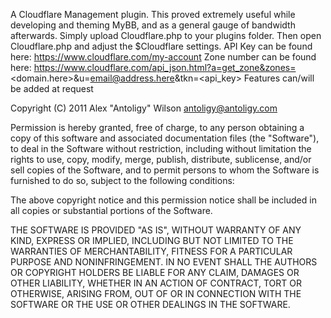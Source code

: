 A Cloudflare Management plugin. This proved extremely useful while developing and theming MyBB, and as a general gauge of bandwidth afterwards.
Simply upload Cloudflare.php to your plugins folder. Then open Cloudflare.php and adjust the $Cloudflare settings.
API Key can be found here: https://www.cloudflare.com/my-account
Zone number can be found here: https://www.cloudflare.com/api_json.html?a=get_zone&zones=<domain.here>&u=<email@address.here>&tkn=<api_key>
Features can/will be added at request

Copyright (C) 2011 Alex "Antoligy" Wilson <antoligy@antoligy.com>

Permission is hereby granted, free of charge, to any person obtaining a copy of
this software and associated documentation files (the "Software"), to deal in
the Software without restriction, including without limitation the rights to
use, copy, modify, merge, publish, distribute, sublicense, and/or sell copies
of the Software, and to permit persons to whom the Software is furnished to do
so, subject to the following conditions:

The above copyright notice and this permission notice shall be included in all
copies or substantial portions of the Software.

THE SOFTWARE IS PROVIDED "AS IS", WITHOUT WARRANTY OF ANY KIND, EXPRESS OR
IMPLIED, INCLUDING BUT NOT LIMITED TO THE WARRANTIES OF MERCHANTABILITY,
FITNESS FOR A PARTICULAR PURPOSE AND NONINFRINGEMENT. IN NO EVENT SHALL THE
AUTHORS OR COPYRIGHT HOLDERS BE LIABLE FOR ANY CLAIM, DAMAGES OR OTHER
LIABILITY, WHETHER IN AN ACTION OF CONTRACT, TORT OR OTHERWISE, ARISING FROM,
OUT OF OR IN CONNECTION WITH THE SOFTWARE OR THE USE OR OTHER DEALINGS IN THE
SOFTWARE.
